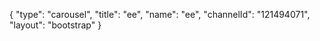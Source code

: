 {
    "type": "carousel",
    "title": "ee",
    "name": "ee",
    "channelId": "121494071",
    "layout": "bootstrap"
}